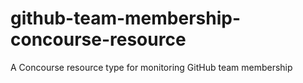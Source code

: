 # github-team-membership-concourse-resource
A Concourse resource type for monitoring GitHub team membership

